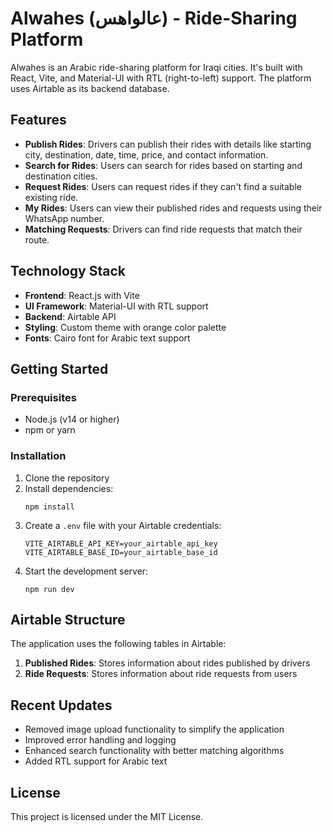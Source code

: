# Alwahes (عالواهس) - Ride-Sharing Platform

Alwahes is an Arabic ride-sharing platform for Iraqi cities. It's built with React, Vite, and Material-UI with RTL (right-to-left) support. The platform uses Airtable as its backend database.

## Features

- **Publish Rides**: Drivers can publish their rides with details like starting city, destination, date, time, price, and contact information.
- **Search for Rides**: Users can search for rides based on starting and destination cities.
- **Request Rides**: Users can request rides if they can't find a suitable existing ride.
- **My Rides**: Users can view their published rides and requests using their WhatsApp number.
- **Matching Requests**: Drivers can find ride requests that match their route.

## Technology Stack

- **Frontend**: React.js with Vite
- **UI Framework**: Material-UI with RTL support
- **Backend**: Airtable API
- **Styling**: Custom theme with orange color palette
- **Fonts**: Cairo font for Arabic text support

## Getting Started

### Prerequisites

- Node.js (v14 or higher)
- npm or yarn

### Installation

1. Clone the repository
2. Install dependencies:
   ```
   npm install
   ```
3. Create a `.env` file with your Airtable credentials:
   ```
   VITE_AIRTABLE_API_KEY=your_airtable_api_key
   VITE_AIRTABLE_BASE_ID=your_airtable_base_id
   ```
4. Start the development server:
   ```
   npm run dev
   ```

## Airtable Structure

The application uses the following tables in Airtable:

1. **Published Rides**: Stores information about rides published by drivers
2. **Ride Requests**: Stores information about ride requests from users

## Recent Updates

- Removed image upload functionality to simplify the application
- Improved error handling and logging
- Enhanced search functionality with better matching algorithms
- Added RTL support for Arabic text

## License

This project is licensed under the MIT License.
